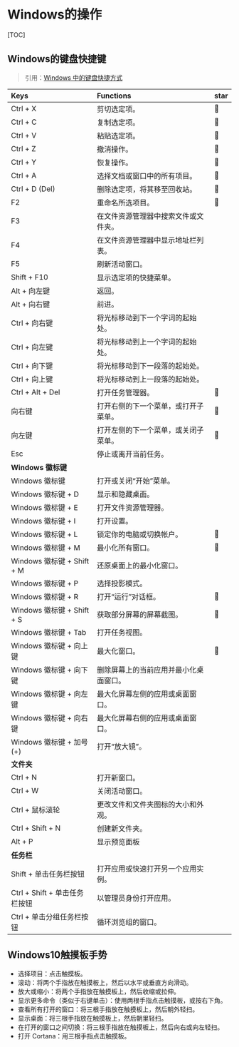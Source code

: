 # Windows的操作

[TOC]

## Windows的键盘快捷键

> 引用：[Windows 中的键盘快捷方式](https://support.microsoft.com/zh-cn/help/12445/windows-keyboard-shortcuts)

| Keys             | Functions                  | star |
| :----------------| :------------------------- | ---- |
| Ctrl + X         | 剪切选定项。                | 🧡    |
| Ctrl + C         | 复制选定项。                | 🧡    |
| Ctrl + V         | 粘贴选定项。                | 🧡    |
| Ctrl + Z         | 撤消操作。                  | 🧡    |
| Ctrl + Y         | 恢复操作。                  | 🧡    |
| Ctrl + A         | 选择文档或窗口中的所有项目。  | 🧡    |
| Ctrl + D (Del) | 删除选定项，将其移至回收站。 | 🧡    |
| F2               | 重命名所选项目。             | 🧡    |
| F3               | 在文件资源管理器中搜索文件或文件夹。 |   |
| F4               | 在文件资源管理器中显示地址栏列表。   |   |
| F5               | 刷新活动窗口。               |      |
| Shift + F10      | 显示选定项的快捷菜单。        |      |
| Alt + 向左键      | 返回。                      |      |
| Alt + 向右键      | 前进。                      |      |
| Ctrl + 向右键     | 将光标移动到下一个字词的起始处。     |   |
| Ctrl + 向左键     | 将光标移动到上一个字词的起始处。     |   |
| Ctrl + 向下键     | 将光标移动到下一段落的起始处。       |   |
| Ctrl + 向上键     | 将光标移动到上一段落的起始处。       |   |
| Ctrl + Alt + Del | 打开任务管理器。            | 🧡    |
| 向右键            | 打开右侧的下一个菜单，或打开子菜单。 | 🧡  |
| 向左键            | 打开左侧的下一个菜单，或关闭子菜单。 | 🧡  |
| Esc              | 停止或离开当前任务。                |     |
|**Windows 徽标键**|  |    |
| Windows 徽标键    | 打开或关闭“开始”菜单。      |  |
| Windows 徽标键  + D  | 显示和隐藏桌面。         |  |
| Windows 徽标键  + E  | 打开文件资源管理器。      |  |
| Windows 徽标键  + I  | 打开设置。               |  |
| Windows 徽标键  + L  | 锁定你的电脑或切换帐户。  | 🧡 |
| Windows 徽标键  + M  | 最小化所有窗口。         | 🧡 |
| Windows 徽标键  + Shift + M | 还原桌面上的最小化窗口。 |  |
| Windows 徽标键  + P  | 选择投影模式。           |  |
| Windows 徽标键  + R   | 打开“运行”对话框。      | 🧡 |
| Windows 徽标键  + Shift + S | 获取部分屏幕的屏幕截图。  | 🧡 |
| Windows 徽标键  + Tab | 打开任务视图。         |      |
| Windows 徽标键  + 向上键 | 最大化窗口。           | 🧡    |
| Windows 徽标键  + 向下键 | 删除屏幕上的当前应用并最小化桌面窗口。| |
| Windows 徽标键  + 向左键  | 最大化屏幕左侧的应用或桌面窗口。  | |
| Windows 徽标键  + 向右键  | 最大化屏幕右侧的应用或桌面窗口。  | |
| Windows 徽标键 + 加号 (+)   | 打开“放大镜”。 |      |
|**文件夹**| | |
| Ctrl + N    | 打开新窗口。|      |
| Ctrl + W     | 关闭活动窗口。  |     |
| Ctrl + 鼠标滚轮  | 更改文件和文件夹图标的大小和外观。|      |
| Ctrl + Shift + N | 创建新文件夹。|      |
| Alt + P   | 显示预览面板 |      |
|**任务栏**|||
| Shift + 单击任务栏按钮    | 打开应用或快速打开另一个应用实例。|  |
| Ctrl + Shift + 单击任务栏按钮  | 以管理员身份打开应用。 | |
| Ctrl + 单击分组任务栏按钮  | 循环浏览组的窗口。 |  |

## Windows10触摸板手势

- 选择项目：点击触摸板。
- 滚动：将两个手指放在触摸板上，然后以水平或垂直方向滑动。
- 放大或缩小：将两个手指放在触摸板上，然后收缩或拉伸。
- 显示更多命令（类似于右键单击）：使用两根手指点击触摸板，或按右下角。
- 查看所有打开的窗口：将三根手指放在触摸板上，然后朝外轻扫。
- 显示桌面：将三根手指放在触摸板上，然后朝里轻扫。
- 在打开的窗口之间切换：将三根手指放在触摸板上，然后向右或向左轻扫。
- 打开 Cortana：用三根手指点击触摸板。
